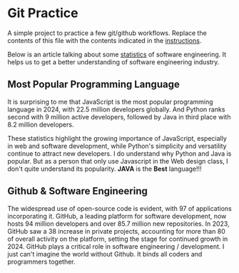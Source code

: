 # Git Practice
A simple project to practice a few git/github workflows.  Replace the contents of this file with the contents indicated in the [instructions](./instructions.md).

Below is an article talking about some [statistics](https://radixweb.com/blog/software-development-statistics) of software engineering. It helps us to get a better understanding of software engineering industry. 

## Most Popular Programming Language ##
It is surprising to me that JavaScript is the most popular programming language in $2024$, with $22.5$ million developers globally. And Python ranks second with $9$ million active developers, followed by Java in third place with $8.2$ million developers. 

These statistics highlight the growing importance of JavaScript, especially in web and software development, while Python's simplicity and versatility continue to attract new developers. I do understand why Python and Java is popular. But as a person that only use Javascript in the Web design class, I don't quite understand its popularity. **JAVA** is the **Best** language!!!

## Github & Software Engineering ##
The widespread use of open-source code is evident, with $97%$ of applications incorporating it. GitHub, a leading platform for software development, now hosts $94$ million developers and over $85.7$ million new repositories. In 2023, GitHub saw a $38%$ increase in private projects, accounting for more than $80%$ of overall activity on the platform, setting the stage for continued growth in 2024. GitHub plays a critical role in software engineering / development. I just can't imagine the world without Github. It binds all coders and programmers together.